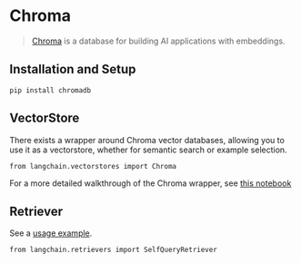 Chroma
======

> [Chroma](https://docs.trychroma.com/getting-started) is a database for building AI applications with embeddings.

Installation and Setup[](#installation-and-setup "Direct link to Installation and Setup")
------------------------------------------------------------------------------------------

    pip install chromadb

VectorStore[](#vectorstore "Direct link to VectorStore")
---------------------------------------------------------

There exists a wrapper around Chroma vector databases, allowing you to use it as a vectorstore, whether for semantic search or example selection.

    from langchain.vectorstores import Chroma

For a more detailed walkthrough of the Chroma wrapper, see [this notebook](/docs/integrations/vectorstores/chroma.html)

Retriever[](#retriever "Direct link to Retriever")
---------------------------------------------------

See a [usage example](/docs/modules/data_connection/retrievers/how_to/self_query/chroma_self_query).

    from langchain.retrievers import SelfQueryRetriever
